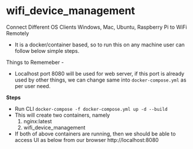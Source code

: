# wifi_device_management
Connect Different OS Clients Windows, Mac, Ubuntu, Raspberry Pi to WiFi Remotely

- It is a docker/container based, so to run this on any machine user can follow below simple steps.

Things to Rememeber - 
- Localhost port 8080 will be used for web server, if this port is already used by other things, we can change same into `docker-compose.yml` as per user need.

**Steps**
- Run CLI `docker-compose -f docker-compose.yml up -d --build`
- This will create two containers, namely
  1. nginx:latest
  2. wifi_device_management
- If both of above containers are running, then we should be able to access UI as below from our browser http://localhost:8080

